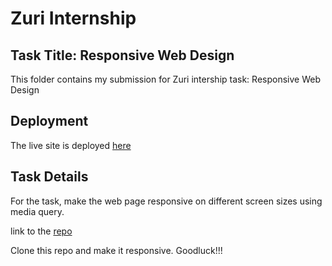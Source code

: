 # Zuri Internship

## Task Title: Responsive Web Design

This folder contains my submission for Zuri intership task: Responsive Web Design

## Deployment

The live site is deployed [here](https://kriszzy01.github.io/zuri-responsive-web-design-task/)

## Task Details

For the task, make the web page responsive on different screen sizes using media query.

link to the [repo](https://github.com/emmypuch/zuri-responsive-design-starter)

Clone this repo and make it responsive. Goodluck!!!
